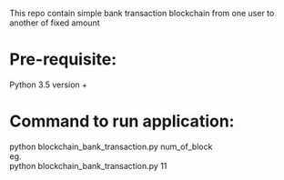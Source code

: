 This repo contain simple bank transaction blockchain from one user to another of fixed amount
# Pre-requisite:
Python 3.5 version +

# Command to run application:
python blockchain_bank_transaction.py num_of_block    
eg.   
python blockchain_bank_transaction.py 11    

